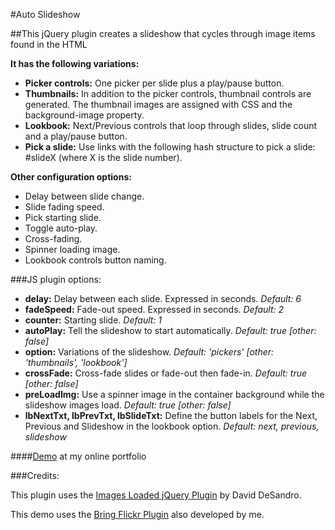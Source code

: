 #Auto Slideshow

##This jQuery plugin creates a slideshow that cycles through image items found in the HTML

**It has the following variations:**

+ **Picker controls:** One picker per slide plus a play/pause button.
+ **Thumbnails:** In addition to the picker controls, thumbnail controls are generated. The thumbnail images are assigned with CSS and the background-image property.
+ **Lookbook:** Next/Previous controls that loop through slides, slide count and a play/pause button.
+ **Pick a slide:** Use links with the following hash structure to pick a slide: #slideX (where X is the slide number).

**Other configuration options:**

+ Delay between slide change.
+ Slide fading speed.
+ Pick starting slide.
+ Toggle auto-play.
+ Cross-fading.
+ Spinner loading image.
+ Lookbook controls button naming.

###JS plugin options:

+ **delay:** Delay between each slide. Expressed in seconds. *Default: 6*
+ **fadeSpeed:** Fade-out speed. Expressed in seconds. *Default: 2*
+ **counter:** Starting slide. *Default: 1*
+ **autoPlay:** Tell the slideshow to start automatically. *Default: true [other: false]*
+ **option:** Variations of the slideshow. *Default: 'pickers' [other: 'thumbnails', 'lookbook']*
+ **crossFade:** Cross-fade slides or fade-out then fade-in. *Default: true [other: false]*
+ **preLoadImg:** Use a spinner image in the container background while the slideshow images load. *Default: true [other: false]*
+ **lbNextTxt, lbPrevTxt, lbSlideTxt:** Define the button labels for the Next, Previous and Slideshow in the lookbook option. *Default: next, previous, slideshow*

####[Demo](http://jdmedina.com/javascript/slideshow/ "Online demo") at my online portfolio

###Credits:

This plugin uses the [Images Loaded jQuery Plugin](http://desandro.github.com/imagesloaded/ "Images Loaded jQuery Plugin Github") by David DeSandro.

This demo uses the [Bring Flickr Plugin](https://github.com/jdmedina/js/tree/master/bringFlickr "Bring Flickr Plugin") also developed by me.
